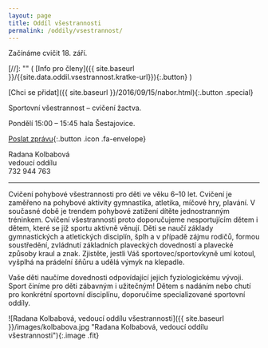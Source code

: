 ```yaml
---
layout: page
title: Oddíl všestrannosti
permalink: /oddily/vsestrannost/
---
```


Začínáme cvičit 18. září.

[//]: "" (   [Info pro členy]({{ site.baseurl }}/{{site.data.oddil.vsestrannost.kratke-url}}){:.button}  )

[Chci se přidat]({{ site.baseurl }}/2016/09/15/nabor.html){:.button .special}

Sportovní všestrannost – cvičení žactva.

Pondělí 15:00 – 15:45 hala Šestajovice.

[Poslat zprávu](#f){:.button .icon .fa-envelope}

Radana Kolbabová  
vedoucí oddílu  
732 944 763  

---

Cvičení pohybové všestrannosti pro děti ve věku 6–10 let. Cvičení je zaměřeno na pohybové aktivity gymnastika, atletika, míčové hry, plavání. V současné době je trendem pohybové zatížení dítěte jednostranným tréninkem. Cvičení všestrannosti proto doporučujeme nesportujícím dětem i dětem, které se již sportu aktivně věnují. Děti se naučí základy gymnastických a atletických disciplín, šplh a v případě zájmu rodičů, formou soustředění, zvládnutí základních plaveckých dovedností a plavecké způsoby kraul a znak. Zjistěte, jestli Váš sportovec/sportovkyně umí kotoul, vyšplhá na prádelní šňůru a udělá výmyk na klepadle.

Vaše děti naučíme dovednosti odpovídající jejich fyziologickému vývoji. Sport činíme pro děti zábavným i užitečným! Dětem s nadáním nebo chutí pro konkrétní sportovní disciplínu, doporučíme specializované sportovní oddíly.

![Radana Kolbabová, vedoucí oddílu všestrannosti]({{ site.baseurl }}/images/kolbabova.jpg "Radana Kolbabová, vedoucí oddílu všestrannosti"){:.image .fit}

